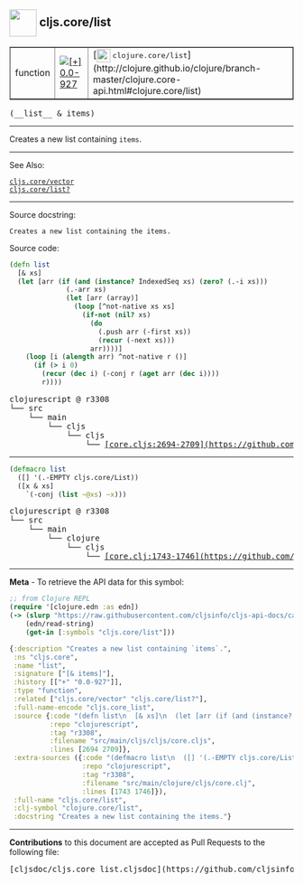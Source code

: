 ## <img width="48px" valign="middle" src="http://i.imgur.com/Hi20huC.png"> cljs.core/list

 <table border="1">
<tr>

<td>function</td>
<td><a href="https://github.com/cljsinfo/cljs-api-docs/tree/0.0-927"><img valign="middle" alt="[+] 0.0-927" src="https://img.shields.io/badge/+-0.0--927-lightgrey.svg"></a> </td>
<td>
[<img height="24px" valign="middle" src="http://i.imgur.com/1GjPKvB.png"> <samp>clojure.core/list</samp>](http://clojure.github.io/clojure/branch-master/clojure.core-api.html#clojure.core/list)
</td>
</tr>
</table>

 <samp>
(__list__ & items)<br>
</samp>

---

Creates a new list containing `items`.

---


See Also:

[`cljs.core/vector`](cljs.core_vector.md)<br>
[`cljs.core/list?`](cljs.core_listQMARK.md)<br>

---

Source docstring:

```
Creates a new list containing the items.
```

Source code:

```clj
(defn list
  [& xs]
  (let [arr (if (and (instance? IndexedSeq xs) (zero? (.-i xs)))
              (.-arr xs)
              (let [arr (array)]
                (loop [^not-native xs xs]
                  (if-not (nil? xs)
                    (do
                      (.push arr (-first xs))
                      (recur (-next xs)))
                    arr))))]
    (loop [i (alength arr) ^not-native r ()]
      (if (> i 0)
        (recur (dec i) (-conj r (aget arr (dec i))))
        r))))
```

 <pre>
clojurescript @ r3308
└── src
    └── main
        └── cljs
            └── cljs
                └── <ins>[core.cljs:2694-2709](https://github.com/clojure/clojurescript/blob/r3308/src/main/cljs/cljs/core.cljs#L2694-L2709)</ins>
</pre>


---

```clj
(defmacro list
  ([] '(.-EMPTY cljs.core/List))
  ([x & xs]
    `(-conj (list ~@xs) ~x)))
```

 <pre>
clojurescript @ r3308
└── src
    └── main
        └── clojure
            └── cljs
                └── <ins>[core.clj:1743-1746](https://github.com/clojure/clojurescript/blob/r3308/src/main/clojure/cljs/core.clj#L1743-L1746)</ins>
</pre>

---

__Meta__ - To retrieve the API data for this symbol:

```clj
;; from Clojure REPL
(require '[clojure.edn :as edn])
(-> (slurp "https://raw.githubusercontent.com/cljsinfo/cljs-api-docs/catalog/cljs-api.edn")
    (edn/read-string)
    (get-in [:symbols "cljs.core/list"]))
```

```clj
{:description "Creates a new list containing `items`.",
 :ns "cljs.core",
 :name "list",
 :signature ["[& items]"],
 :history [["+" "0.0-927"]],
 :type "function",
 :related ["cljs.core/vector" "cljs.core/list?"],
 :full-name-encode "cljs.core_list",
 :source {:code "(defn list\n  [& xs]\n  (let [arr (if (and (instance? IndexedSeq xs) (zero? (.-i xs)))\n              (.-arr xs)\n              (let [arr (array)]\n                (loop [^not-native xs xs]\n                  (if-not (nil? xs)\n                    (do\n                      (.push arr (-first xs))\n                      (recur (-next xs)))\n                    arr))))]\n    (loop [i (alength arr) ^not-native r ()]\n      (if (> i 0)\n        (recur (dec i) (-conj r (aget arr (dec i))))\n        r))))",
          :repo "clojurescript",
          :tag "r3308",
          :filename "src/main/cljs/cljs/core.cljs",
          :lines [2694 2709]},
 :extra-sources ({:code "(defmacro list\n  ([] '(.-EMPTY cljs.core/List))\n  ([x & xs]\n    `(-conj (list ~@xs) ~x)))",
                  :repo "clojurescript",
                  :tag "r3308",
                  :filename "src/main/clojure/cljs/core.clj",
                  :lines [1743 1746]}),
 :full-name "cljs.core/list",
 :clj-symbol "clojure.core/list",
 :docstring "Creates a new list containing the items."}

```

---

__Contributions__ to this document are accepted as Pull Requests to the following file:

 <pre>
[cljsdoc/cljs.core_list.cljsdoc](https://github.com/cljsinfo/cljs-api-docs/blob/master/cljsdoc/cljs.core_list.cljsdoc)
</pre>

